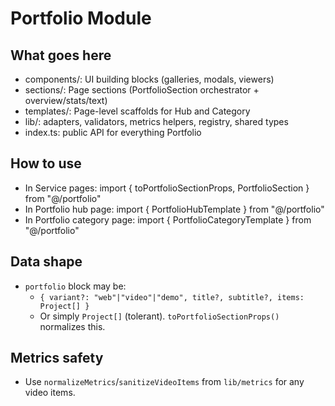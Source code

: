 # Portfolio Module

## What goes here
- components/: UI building blocks (galleries, modals, viewers)
- sections/: Page sections (PortfolioSection orchestrator + overview/stats/text)
- templates/: Page-level scaffolds for Hub and Category
- lib/: adapters, validators, metrics helpers, registry, shared types
- index.ts: public API for everything Portfolio

## How to use
- In Service pages: import { toPortfolioSectionProps, PortfolioSection } from "@/portfolio"
- In Portfolio hub page: import { PortfolioHubTemplate } from "@/portfolio"
- In Portfolio category page: import { PortfolioCategoryTemplate } from "@/portfolio"

## Data shape
- `portfolio` block may be:
  - `{ variant?: "web"|"video"|"demo", title?, subtitle?, items: Project[] }`
  - Or simply `Project[]` (tolerant). `toPortfolioSectionProps()` normalizes this.

## Metrics safety
- Use `normalizeMetrics`/`sanitizeVideoItems` from `lib/metrics` for any video items.
